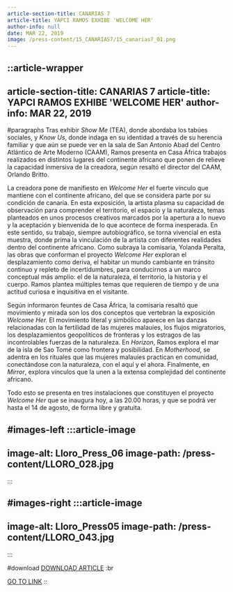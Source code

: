 ```yaml
---
article-section-title: CANARIAS 7
article-title: YAPCI RAMOS EXHIBE 'WELCOME HER'
author-info: null
date: MAR 22, 2019
image: /press-content/15_CANARIAS7/15_canarias7_01.png
---
```


::article-wrapper
---
article-section-title: CANARIAS 7
article-title: YAPCI RAMOS EXHIBE 'WELCOME HER'
author-info: MAR 22, 2019
---
#paragraphs
Tras exhibir _Show Me_ (TEA), donde abordaba los tabúes sociales, y _Know Us_, donde indaga en su identidad a través de su herencia familiar y que aún se puede ver en la sala de San Antonio Abad del Centro Atlántico de Arte Moderno (CAAM), Ramos presenta en Casa África trabajos realizados en distintos lugares del continente africano que ponen de relieve la capacidad inmersiva de la creadora, según resaltó el director del CAAM, Orlando Britto.

La creadora pone de manifiesto en _Welcome Her_ el fuerte vínculo que mantiene con el continente africano, del que se considera parte por su condición de canaria. En esta exposición, la artista plasma su capacidad de observación para comprender el territorio, el espacio y la naturaleza, temas planteados en unos procesos creativos marcados por la apertura a lo nuevo y la aceptación y bienvenida de lo que acontece de forma inesperada. En este sentido, su trabajo, siempre autobiográfico, se torna vivencial en esta muestra, donde prima la vinculación de la artista con diferentes realidades dentro del continente africano. Como subraya la comisaria, Yolanda Peralta, las obras que conforman el proyecto _Welcome Her_ exploran el desplazamiento como deriva, el habitar un mundo cambiante en tránsito continuo y repleto de incertidumbres, para conducirnos a un marco conceptual más amplio: el de la naturaleza, el territorio, la historia y el cuerpo. Ramos plantea múltiples temas que requieren de tiempo y de una actitud curiosa e inquisitiva en el visitante.

Según informaron feuntes de Casa África, la comisaria resaltó que movimiento y mirada son los dos conceptos que vertebran la exposición _Welcome Her._ El movimiento literal y simbólico aparece en las danzas relacionadas con la fertilidad de las mujeres malauíes, los flujos migratorios, los desplazamientos geopolíticos de fronteras y los estragos de las incontrolables fuerzas de la naturaleza. En _Horizon_, Ramos explora el mar de la isla de Sao Tomé como frontera y posibilidad. En _Motherhood_, se adentra en los rituales que las mujeres malauíes practican en comunidad, conectándose con la naturaleza, con el aquí y el ahora. Finalmente, en _Mirror_, explora vínculos que la unen a la extensa complejidad del continente africano.

Todo esto se presenta en tres instalaciones que constituyen el proyecto _Welcome Her_ que se inaugura hoy, a las 20.00 horas, y que se podrá ver hasta el 14 de agosto, de forma libre y gratuita.

#images-left
  :::article-image
  ---
  image-alt: Lloro_Press_06
  image-path: /press-content/LLORO_028.jpg
  ---
  :::

#images-right
  :::article-image
  ---
  image-alt: Lloro_Press05
  image-path: /press-content/LLORO_043.jpg
  ---
  :::

#download
[DOWNLOAD ARTICLE](/press-content/15_CANARIAS7/Yapci-Ramos-Exhibe-Welcome--Her.pdf) :br

[](https://www.eldia.es/cultura/2024/03/02/parir-renacer-yapci-ramos-santa-98938595.html)[GO TO LINK](https://www.canarias7.es/cultura/yapci-ramos-exhibe-welcome-her-JK6862795)
::
